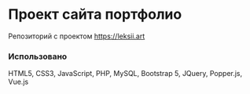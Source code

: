 # Проект сайта портфолио

Репозиторий с проектом https://leksii.art

### Использовано

HTML5, CSS3, JavaScript, PHP, MySQL, Bootstrap 5, JQuery, Popper.js, Vue.js
